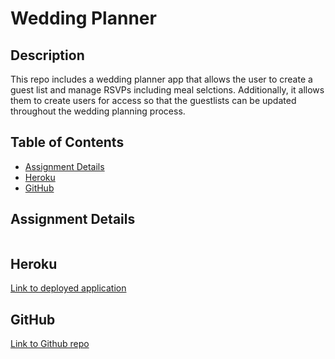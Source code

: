 # Wedding Planner

## Description

This repo includes a wedding planner app that allows the user to create a guest list and manage RSVPs including meal selctions. Additionally, it allows them to create users for access so that the guestlists can be updated throughout the wedding planning process.

## Table of Contents

* [Assignment Details](#assignment-details)<br />
* [Heroku](#heroku)<br />
* [GitHub](#github)<br />

## Assignment Details

![]()

## Heroku

[Link to deployed application]()<br />

## GitHub

[Link to Github repo](https://github.com/vutanguofa/wedding-planner)
